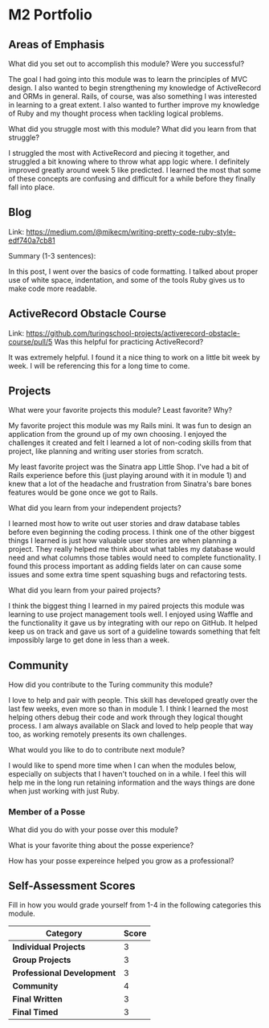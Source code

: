 # M2 Portfolio

## Areas of Emphasis

What did you set out to accomplish this module? Were you successful?

The goal I had going into this module was to learn the principles of MVC
design. I also wanted to begin strengthening my knowledge of ActiveRecord and
ORMs in general. Rails, of course, was also something I was interested in learning
to a great extent. I also wanted to further improve my knowledge of Ruby
and my thought process when tackling logical problems.


What did you struggle most with this module? What did you learn from that struggle?

I struggled the most with ActiveRecord and piecing it together, and struggled a bit
knowing where to throw what app logic where. I definitely improved greatly around week
5 like predicted. I learned the most that some of these concepts are confusing and 
difficult for a while before they finally fall into place.

## Blog

Link: https://medium.com/@mikecm/writing-pretty-code-ruby-style-edf740a7cb81

Summary (1-3 sentences):

In this post, I went over the basics of code formatting. I talked about proper use
of white space, indentation, and some of the tools Ruby gives us to make code
more readable. 

## ActiveRecord Obstacle Course

Link: 
https://github.com/turingschool-projects/activerecord-obstacle-course/pull/5
Was this helpful for practicing ActiveRecord?

It was extremely helpful. I found it a nice thing to work on a little bit week
by week. I will be referencing this for a long time to come.


## Projects

What were your favorite projects this module? Least favorite? Why?

My favorite project this module was my Rails mini. It was fun to design an application
from the ground up of my own choosing. I enjoyed the challenges it created and felt
I learned a lot of non-coding skills from that project, like planning and writing user
stories from scratch.

My least favorite project was the Sinatra app Little Shop. I've had a bit of Rails
experience before this (just playing around with it in module 1) and knew that a lot
of the headache and frustration from Sinatra's bare bones features would be gone once
we got to Rails.

What did you learn from your independent projects?

I learned most how to write out user stories and draw database tables before even
beginning the coding process. I think one of the other biggest things I learned is 
just how valuable user stories are when planning a project. They really helped me
think about what tables my database would need and what columns those tables would need
to complete functionality. I found this process important as adding fields later on
can cause some issues and some extra time spent squashing bugs and refactoring tests.

What did you learn from your paired projects?

I think the biggest thing I learned in my paired projects this module was learning
to use project management tools well. I enjoyed using Waffle and the functionality it
gave us by integrating with our repo on GitHub. It helped keep us on track and gave
us sort of a guideline towards something that felt impossibly large to get done in less than 
a week.


## Community 

How did you contribute to the Turing community this module?

I love to help and pair with people. This skill has developed greatly over the last
few weeks, even more so than in module 1. I think I learned the most helping others
debug their code and work through they logical thought process. I am always available
on Slack and loved to help people that way too, as working remotely presents its own
challenges.


What would you like to do to contribute next module?

I would like to spend more time when I can when the modules below, especially on subjects
that I haven't touched on in a while. I feel this will help me in the long run retaining
information and the ways things are done when just working with just Ruby.

### Member of a Posse

What did you do with your posse over this module?

What is your favorite thing about the posse experience?

How has your posse expereince helped you grow as a professional?

## Self-Assessment Scores

Fill in how you would grade yourself from 1-4 in the following categories this module.

| Category                     | Score |
| -----------------------------| ----- |
| **Individual Projects**      |   3   |
| **Group Projects**           |   3   |
| **Professional Development** |   3   |
| **Community**                |   4   |
| **Final Written**            |   3   |
| **Final Timed**              |   3   |

